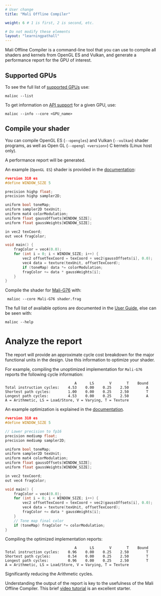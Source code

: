 ```yaml
---
# User change
title: "Mali Offline Compiler"

weight: 6 # 1 is first, 2 is second, etc.

# Do not modify these elements
layout: "learningpathall"
---
```

Mali Offline Compiler is a command-line tool that you can use to compile all shaders and kernels from OpenGL ES and Vulkan, and generate a performance report for the GPU of interest.

## Supported GPUs

To see the full list of [supported GPUs](https://developer.arm.com/documentation/101863/latest/Platform-support/GPU-support) use:
```console
malioc --list
```
To get information on [API support](https://developer.arm.com/documentation/101863/latest/Platform-support/API-support) for a given GPU, use:
```console
malioc --info --core <GPU_name>
```

## Compile your shader

You can compile OpenGL ES (`--opengles`) and Vulkan (`--vulkan`) shader programs, as well as Open GL (`--opengl <version>`) C kernels (Linux host only).

A performance report will be generated.

An example (`OpenGL ES`) shader is provided in the [documentation](https://developer.arm.com/documentation/102468/latest/Compile-your-shader):
```C
#version 310 es
#define WINDOW_SIZE 5

precision highp float;
precision highp sampler2D;

uniform bool toneMap;
uniform sampler2D texUnit;
uniform mat4 colorModulation;
uniform float gaussOffsets[WINDOW_SIZE];
uniform float gaussWeights[WINDOW_SIZE];

in vec2 texCoord;
out vec4 fragColor;

void main() {
	fragColor = vec4(0.0);
	for (int i = 0; i < WINDOW_SIZE; i++) {
		vec2 offsetTexCoord = texCoord + vec2(gaussOffsets[i], 0.0);
		vec4 data = texture(texUnit, offsetTexCoord);
		if (toneMap) data *= colorModulation;
		fragColor += data * gaussWeights[i];
    }
}
```

Compile the shader for [Mali-G76](https://developer.arm.com/Processors/Mali-G76) with:
```command
 malioc --core Mali-G76 shader.frag
```

The full list of available options are documented in the [User Guide](https://developer.arm.com/documentation/101863/latest/Using-Mali-Offline-Compiler), else can be seen with:
```console
malioc --help
```

# Analyze the report

The report will provide an approximate cycle cost breakdown for the major functional units in the design. Use this information to optimize your shader.

For example, compiling the unoptimized implementation for `Mali-G76` reports the following cycle information:
```output
                                A      LS       V       T    Bound
Total instruction cycles:    4.53    0.00    0.25    2.50        A
Shortest path cycles:        1.00    0.00    0.25    2.50        T
Longest path cycles:         4.53    0.00    0.25    2.50        A
A = Arithmetic, LS = Load/Store, V = Varying, T = Texture
```

An example optimization is explained in the [documentation](https://developer.arm.com/documentation/102468/0100/Optimize-your-shader).
```C
#version 310 es
#define WINDOW_SIZE 5

// Lower precision to fp16
precision mediump float;
precision mediump sampler2D;

uniform bool toneMap;
uniform sampler2D texUnit;
uniform mat4 colorModulation;
uniform float gaussOffsets[WINDOW_SIZE];
uniform float gaussWeights[WINDOW_SIZE];

in vec2 texCoord;
out vec4 fragColor;

void main() {
	fragColor = vec4(0.0);
	for (int i = 0; i < WINDOW_SIZE; i++) {
		vec2 offsetTexCoord = texCoord + vec2(gaussOffsets[i], 0.0);
		vec4 data = texture(texUnit, offsetTexCoord);
		fragColor += data * gaussWeights[i];
    }
    // Tone map final color
	if (toneMap) fragColor *= colorModulation;
}
```
Compiling the optimized implementation reports:
```output
                                A      LS       V       T    Bound
Total instruction cycles:    0.96    0.00    0.25    2.50        T
Shortest path cycles:        0.54    0.00    0.25    2.50        T
Longest path cycles:         0.96    0.00    0.25    2.50        T
A = Arithmetic, LS = Load/Store, V = Varying, T = Texture
```
Significantly reducing the Arithmetic cycles.

Understanding the output of the report is key to the usefulness of the Mali Offline Compiler. This brief [video tutorial](https://www.youtube.com/watch?v=zEybNlwd7SI) is an excellent starter.
